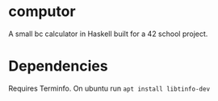 # computor
A small bc calculator in Haskell built for a 42 school project.

# Dependencies
Requires Terminfo.
On ubuntu run ```apt install libtinfo-dev```
